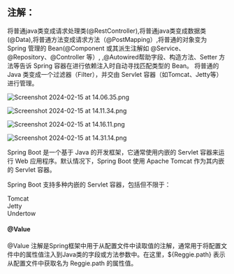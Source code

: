 ## 注解：
将普通java类变成请求处理类(@RestController),将普通java类变成数据类(@Data),将普通方法变成请求方法（@PostMapping）,将普通的对象变为 Spring 管理的 Bean(@Component 或其派生注解如 @Service、@Repository、@Controller 等）,
,@Autowired帮助字段、构造方法、Setter 方法等告诉 Spring 容器在进行依赖注入时自动寻找匹配类型的 Bean。 将普通的 Java 类变成一个过滤器（Filter），并交由 Servlet 容器（如Tomcat、Jetty等）进行管理。  

![Screenshot 2024-02-15 at 14.06.35.png](https://img.xwyue.com/i/2024/02/15/65ce1a7350ae3.png)

![Screenshot 2024-02-15 at 14.11.34.png](https://img.xwyue.com/i/2024/02/15/65ce1b9fd9ae1.png)

![Screenshot 2024-02-15 at 14.16.11.png](https://img.xwyue.com/i/2024/02/15/65ce1cb36a6c4.png)

![Screenshot 2024-02-15 at 14.31.14.png](https://img.xwyue.com/i/2024/02/15/65ce203f2dd97.png)

Spring Boot 是一个基于 Java 的开发框架，它通常使用内嵌的 Servlet 容器来运行 Web 应用程序。默认情况下，Spring Boot 使用 Apache Tomcat 作为其内嵌的 Servlet 容器。      

Spring Boot 支持多种内嵌的 Servlet 容器，包括但不限于：    

Tomcat   
Jetty   
Undertow   

#### @Value
@Value 注解是Spring框架中用于从配置文件中读取值的注解，通常用于将配置文件中的属性值注入到Java类的字段或方法参数中。在这里，${Reggie.path} 表示从配置文件中获取名为 Reggie.path 的属性值。
